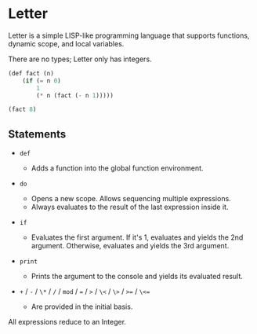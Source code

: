 # Letter

Letter is a simple LISP-like programming language that supports functions,
dynamic scope, and local variables.

There are no types; Letter only has integers.

```scheme
(def fact (n)
    (if (= n 0)
        1
        (* n (fact (- n 1)))))

(fact 8)
```

## Statements

* `def`
    * Adds a function into the global function environment.

* `do`
    * Opens a new scope. Allows sequencing multiple expressions.
    * Always evaluates to the result of the last expression inside it.

* `if`
    * Evaluates the first argument. If it's 1, evaluates and yields the
      2nd argument. Otherwise, evaluates and yields the 3rd argument.

* `print`
    * Prints the argument to the console and yields its evaluated result.

* `+` / `-` / `\*` / `/` / `mod` / `=` / `>` / `\<` / `\>` / `>=` / `\<=`
    * Are provided in the initial basis.

All expressions reduce to an Integer.
